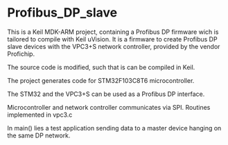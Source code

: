 # Profibus_DP_slave
This is a Keil MDK-ARM project, containing a Profibus DP firmware wich is tailored to compile with Keil uVision. It is a firmware to create Profibus DP slave devices with the VPC3+S network controller, provided by the vendor Profichip. 

The source code is modified, such that is can be compiled in Keil. 

The project generates code for STM32F103C8T6 microcontroller.

The STM32 and the VPC3+S can be used as a Profibus DP interface.

Microcontroller and network controller communicates via SPI. Routines  implemented in vpc3.c

In main() lies a test application sending data to a master device hanging on the same DP network.
